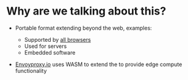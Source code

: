 # Why are we talking about this?

- Portable format extending beyond the web, examples:
  - Supported by [all browsers](https://caniuse.com/?search=wasm)
  - Used for servers
  - Embedded software

- [Envoyproxy.io](https://www.envoyproxy.io/) uses WASM to extend the to provide edge compute functionality
